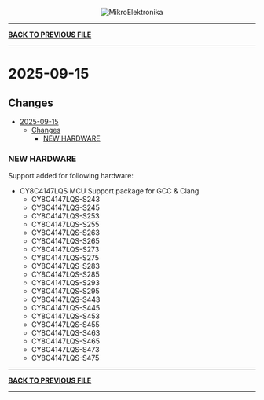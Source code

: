 <p align="center">
  <img src="http://www.mikroe.com/img/designs/beta/logo_small.png?raw=true" alt="MikroElektronika"/>
</p>

---

**[BACK TO PREVIOUS FILE](../changelog.md)**

---

# 2025-09-15

## Changes

- [2025-09-15](#2025-09-15)
  - [Changes](#changes)
    - [NEW HARDWARE](#new-hardware)

### NEW HARDWARE

Support added for following hardware:

+ CY8C4147LQS MCU Support package for GCC & Clang
  + CY8C4147LQS-S243
  + CY8C4147LQS-S245
  + CY8C4147LQS-S253
  + CY8C4147LQS-S255
  + CY8C4147LQS-S263
  + CY8C4147LQS-S265
  + CY8C4147LQS-S273
  + CY8C4147LQS-S275
  + CY8C4147LQS-S283
  + CY8C4147LQS-S285
  + CY8C4147LQS-S293
  + CY8C4147LQS-S295
  + CY8C4147LQS-S443
  + CY8C4147LQS-S445
  + CY8C4147LQS-S453
  + CY8C4147LQS-S455
  + CY8C4147LQS-S463
  + CY8C4147LQS-S465
  + CY8C4147LQS-S473
  + CY8C4147LQS-S475

---

**[BACK TO PREVIOUS FILE](../changelog.md)**

---
